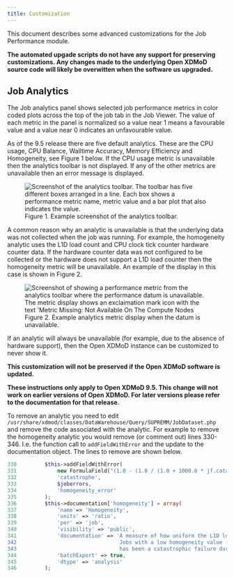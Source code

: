 ```yaml
---
title: Customization
---
```


This document describes some advanced customizations for the Job Performance module.

**The automated upgade scripts do not have any support for preserving
customizations. Any changes made to the underlying Open XDMoD source code
will likely be overwitten when the software us upgraded.**

## Job Analytics

The Job analytics panel shows selected job performance metrics in color
coded plots across the top of the job tab in the Job Viewer. The value of
each metric in the panel is normalized so a value near 1 means a favourable
value and a value near 0 indicates an unfavourable value.

As of the 9.5 release there are five default analytics. These are the CPU usage,
CPU Balance, Walltime Accuracy, Memory Efficiency and Homogeneity, see Figure 1
below. If the CPU usage metric is unavailable then the analytics toolbar is not displayed.
If any of the other metrics are unavailable then an error message is displayed.

<figure>
<img src="{{ site.baseurl }}/assets/images/analytics_with_five.png" alt="Screenshot of the analytics toolbar. The toolbar has five different boxes arranged in a line. Each box shows a performance metric name, metric value and a bar plot that also indicates the value." />
<figcaption>Figure 1. Example screenshot of the analytics toolbar.</figcaption>
</figure>

A common reason why an analytic is unavailable is that the underlying data was not collected
when the job was running. For example, the homogeneity analytic uses the L1D load count and
CPU clock tick counter hardware counter data. If the hardware counter data was not configured
to be collected or the hardware does not support a L1D load counter then the homogeneity
metric will be unavailable. An example of the display in this case is shown in Figure 2.

<figure>
<img src="{{ site.baseurl }}/assets/images/analytics_unavailable.png" alt="Screenshot of showing a performance metric from the analytics toolbar where the performance datum is unavailable. The metric display shows an exclaimation mark icon with the text 'Metric Missing: Not Available On The Compute Nodes" />
<figcaption>Figure 2. Example analytics metric display when the datum is unavailable.</figcaption>
</figure>

If an analytic will always be unavailable (for example, due to the absence of
hardware support), then the Open XDMoD instance can be customized to never show it.

**This customization will not be preserved if the Open XDMoD software is updated.**

**These instructions only apply to Open XDMoD 9.5. This change will not work on earlier versions of Open XDMoD. For later
versions please refer to the documentation for that release.**

To remove an analytic you need to edit `/usr/share/xdmod/classes/DataWarehouse/Query/SUPREMM/JobDataset.php`
and remove the code associated with the analytic. For example to remove the homogeneity
analytic you would remove (or comment out) lines 330-346. I.e. the function call to `addFieldWithError` and the
update to the documentation object. The lines to remove are shown below.
```php
330         $this->addFieldWithError(
331             new FormulaField("(1.0 - (1.0 / (1.0 + 1000.0 * jf.catastrophe)))", "homogeneity"),
332             'catastrophe',
333             $joberrors,
334             'homogeneity_error'
335         );
336         $this->documentation['homogeneity'] = array(
337             'name'=> 'Homogeneity',
338             'units' => 'ratio',
339             'per' => 'job',
340             'visibility' => 'public',
341             'documentation' => 'A measure of how uniform the L1D load rate is over the lifetime of the job.
342                                 Jobs with a low homogeneity value (~0) should be investigated to check if there
343                                 has been a catastrophic failure during the job',
344             'batchExport' => true,
345             'dtype' => 'analysis'
346         );
```
